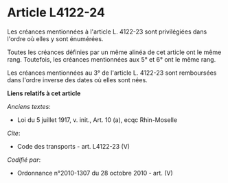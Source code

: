 # Article L4122-24

Les créances mentionnées à l'article L. 4122-23 sont privilégiées dans l'ordre où elles y sont énumérées. 

Toutes les créances définies par un même alinéa de cet article ont le même rang. Toutefois, les créances mentionnées aux 5°
et 6° ont le même rang. 

Les créances mentionnées au 3° de l'article L. 4122-23 sont remboursées dans l'ordre inverse des dates où elles sont nées.

**Liens relatifs à cet article**

_Anciens textes_:

  - Loi du 5 juillet 1917, v. init., Art. 10 (a), ecqc Rhin-Moselle

_Cite_:

  - Code des transports - art. L4122-23 (V)

_Codifié par_:

  - Ordonnance n°2010-1307 du 28 octobre 2010 - art. (V)
